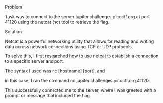 Problem

Task was to connect to the server jupiter.challenges.picoctf.org at port 41120 using the netcat (nc) tool to retrieve the flag.

Solution 

Netcat is a powerful networking utility that allows for reading and writing data across network connections using TCP or UDP protocols.

To solve this, I first researched how to use netcat to establish a connection to a specific server and port.

The syntax I used was nc [hostname] [port], and 

in this case, I ran the command nc jupiter.challenges.picoctf.org 41120.

This successfully connected me to the server, where I was greeted with a prompt or message that included the flag. 
